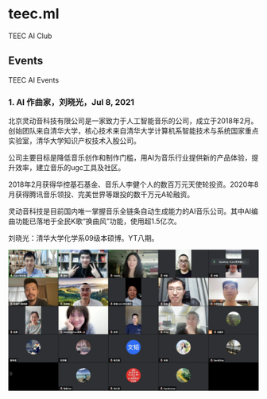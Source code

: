 # teec.ml

TEEC AI Club

## Events

TEEC AI Events

### 1. AI 作曲家，刘晓光，Jul 8, 2021

北京灵动音科技有限公司是一家致力于人工智能音乐的公司，成立于2018年2月。创始团队来自清华大学，核心技术来自清华大学计算机系智能技术与系统国家重点实验室，清华大学知识产权技术入股公司。 

公司主要目标是降低音乐创作和制作门槛，用AI为音乐行业提供新的产品体验，提升效率，建立音乐的ugc工具及社区。

2018年2月获得华控基石基金、音乐人李健个人的数百万元天使轮投资。2020年8月获得腾讯音乐领投、完美世界等跟投的数千万元A轮融资。

灵动音科技是目前国内唯一掌握音乐全链条自动生成能力的AI音乐公司。其中AI编曲功能已落地于全民K歌“换曲风”功能，使用超1.5亿次。

刘晓光：清华大学化学系09级本硕博。YT八期。

![AI 作曲家 刘晓光 灵动音](docs/images/2021-07-08-ai-music.webp)
